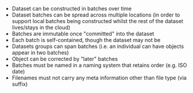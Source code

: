 
* Dataset can be constructed in batches over time
* Dataset batches can be spread across multiple locations (in order to support local batches being constructed whilst the rest of the dataset lives/stays in the cloud)
* Batches are immutable once "committed" into the dataset
* Each batch is self-contained, though the dataset may not be
* Datasets groups can span batches (i.e. an individual can have objects appear in two batches)
* Object can be corrected by "later" batches
* Batches must be named in a naming system that retains order (e.g. ISO date)
* Filenames must not carry any meta information other than file type (via suffix)
